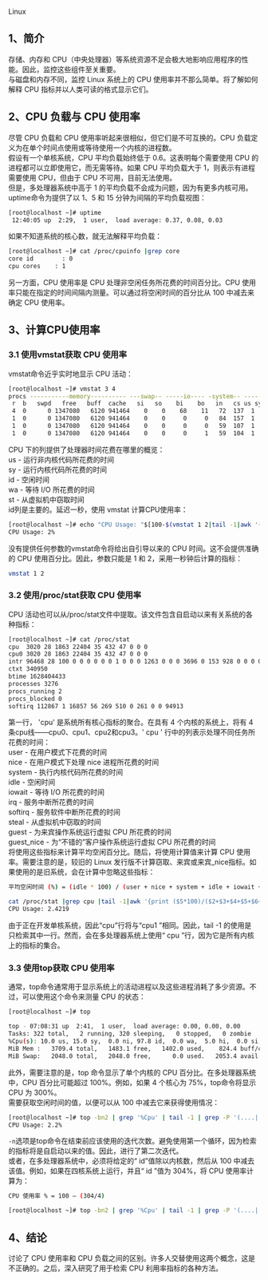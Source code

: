 Linux
<a name="vKtS1"></a>
## 1、简介
存储、内存和 CPU（中央处理器）等系统资源不足会极大地影响应用程序的性能。因此，监控这些组件至关重要。<br />与磁盘和内存不同，监控 Linux 系统上的 CPU 使用率并不那么简单。将了解如何解释 CPU 指标并以人类可读的格式显示它们。
<a name="aQWVE"></a>
## 2、CPU 负载与 CPU 使用率
尽管 CPU 负载和 CPU 使用率听起来很相似，但它们是不可互换的。CPU 负载定义为在单个时间点使用或等待使用一个内核的进程数。<br />假设有一个单核系统，CPU 平均负载始终低于 0.6。这表明每个需要使用 CPU 的进程都可以立即使用它，而无需等待。如果 CPU 平均负载大于 1，则表示有进程需要使用 CPU，但由于 CPU 不可用，目前无法使用。<br />但是，多处理器系统中高于 1 的平均负载不会成为问题，因为有更多内核可用。<br />uptime命令为提供了以 1、5 和 15 分钟为间隔的平均负载视图：
```bash
[root@localhost ~]# uptime
 12:40:05 up  2:29,  1 user,  load average: 0.37, 0.08, 0.03
```
如果不知道系统的核心数，就无法解释平均负载：
```bash
[root@localhost ~]# cat /proc/cpuinfo |grep core
core id        : 0
cpu cores    : 1
```
另一方面，CPU 使用率是 CPU 处理非空闲任务所花费的时间百分比。CPU 使用率只能在指定的时间间隔内测量。可以通过将空闲时间的百分比从 100 中减去来确定 CPU 使用率。
<a name="SeBdW"></a>
## 3、计算CPU使用率
<a name="lb6cw"></a>
### 3.1 使用vmstat获取 CPU 使用率
vmstat命令近乎实时地显示 CPU 活动：
```bash
[root@localhost ~]# vmstat 3 4
procs -----------memory---------- ---swap-- -----io---- -system-- ------cpu-----
 r  b   swpd   free   buff  cache   si   so    bi    bo   in   cs us sy id wa st
 4  0      0 1347080   6120 941464    0    0    68    11   72  137  1  2 97  0  0
 1  0      0 1347080   6120 941464    0    0     0     0   84  157  1  2 97  0  0
 1  0      0 1347080   6120 941464    0    0     0     0   59  107  1  1 98  0  0
 1  0      0 1347080   6120 941464    0    0     0     1   59  104  1  1 98  0  0
```
CPU 下的列提供了处理器时间花费在哪里的概览：<br />us - 运行非内核代码所花费的时间<br />sy - 运行内核代码所花费的时间<br />id - 空闲时间<br />wa - 等待 I/O 所花费的时间<br />st - 从虚拟机中窃取时间<br />id列是主要的。延迟一秒，使用 vmstat 计算CPU使用率：
```bash
[root@localhost ~]# echo "CPU Usage: "$[100-$(vmstat 1 2|tail -1|awk '{print $15}')]"%"
CPU Usage: 2%
```
没有提供任何参数的vmstat命令将给出自引导以来的 CPU 时间。这不会提供准确的 CPU 使用百分比。因此，参数只能是 1 和 2，采用一秒钟后计算的指标：
```bash
vmstat 1 2
```
<a name="JWoij"></a>
### 3.2 使用/proc/stat获取 CPU 使用率
CPU 活动也可以从/proc/stat文件中提取。该文件包含自启动以来有关系统的各种指标：
```bash
[root@localhost ~]# cat /proc/stat 
cpu  3020 28 1863 22404 35 432 47 0 0 0
cpu0 3020 28 1863 22404 35 432 47 0 0 0
intr 96468 28 100 0 0 0 0 0 0 1 0 0 0 1263 0 0 0 3696 0 153 928 0 0 0 0 0 0 0 0 0 0 0 0 0 0 0 0 0 0 0 0 0 0 0 0 0 0 0 0 0 0 0 0 0 0 0 0 207 0 41 14600 0 0 0 0 0 0 0 0 0 0 0 0 0 0 343 97 0 0 0 0 0 0 0 0 0 0 0 0 0 0 0 0 0 0 0 0 0 0 0 0 0 0 0 0 0 0 0 0 0 0 0 0 0 0 0 0 0 0 0 0 0 0 0 0 0 0 0 0 0 0 0 0 0 0 0 0 0 0 0 0 0 0 0 0 0 0 0 0 0 0 0 0 0 0 0 0 0 0 0 0 0 0 0 0 0 0 0 0 0 0 0 0 0 0 0 0 0 0 0 0 0 0 0 0 0 0 0 0 0 0 0 0 0 0 0 0 0 0 0 0 0 0 0 0 0 0 0 0 0 0 0 0 0 0 0 0 0 0 0 0 0 0 0 0 0 0 0 0 0 0 0 0 0 0 0 0 0 0 0 0 0 0 0 0 0 0 0 0 0 0 0 0 0 0 0 0 0 0 0 0 0 0 0 0 0 0 0 0 0 0 0 0 0 0 0 0 0 0 0 0 0 0 0 0 0 0 0 0 0 0 0 0 0 0 0 0 0 0 0 0 0 0 0 0 0 0 0 0 0 0 0 0 0 0 0 0 0 0 0 0 0 0 0 0 0 0 0 0 0 0 0 0 0 0 0 0 0 0 0 0 0 0 0 0 0 0 0 0 0 0 0 0 0 0 0 0 0 0 0 0 0 0 0 0 0 0 0 0 0 0 0 0 0 0 0 0 0 0 0 0 0 0 0 0 0 0 0 0 0 0 0 0 0 0 0 0 0 0 0 0 0 0 0 0 0 0 0 0 0 0 0 0 0 0 0 0 0 0 0 0 0 0 0 0 0 0 0 0 0 0 0 0 0 0 0 0 0 0 0 0 0 0 0 0 0 0 0 0 0 0 0 0 0 0 0 0 0 0 0 0 0 0 0 0 0 0 0 0 0 0 0 0 0 0 0 0 0 0 0 0 0 0 0 0 0 0 0 0 0 0 0 0 0 0 0 0 0 0 0 0 0 0 0 0 0 0 0 0 0 0 0 0 0 0 0 0 0 0 0 0 0 0 0 0 0 0 0 0 0 0 0 0 0 0 0 0 0 0 0 0 0 0 0 0 0 0 0 0 0 0 0 0 0 0 0 0 0 0 0 0 0 0 0 0 0 0 0 0 0 0 0 0 0 0 0 0 0 0 0 0 0 0 0 0 0 0 0 0 0 0 0 0 0 0 0 0 0 0 0 0 0 0 0 0 0 0 0 0 0 0 0 0 0 0 0 0 0 0 0 0 0 0 0 0 0 0 0 0 0 0 0 0 0 0 0 0 0 0 0 0 0 0 0 0 0 0 0 0 0 0 0 0 0 0 0 0 0 0 0 0 0 0 0 0 0 0 0 0 0 0 0 0 0 0 0 0 0 0 0 0 0 0 0 0 0 0 0 0 0 0 0 0 0 0 0 0 0 0 0 0 0 0 0 0 0 0 0 0 0 0 0 0 0 0 0 0 0 0 0 0 0 0 0 0 0 0 0 0 0 0 0 0 0 0 0 0 0 0 0 0 0 0 0 0 0 0 0 0 0 0 0 0 0 0 0 0 0 0 0 0 0 0 0 0 0 0 0 0 0 0 0 0 0 0 0 0 0 0 0 0 0 0 0 0 0 0 0 0 0 0 0 0 0 0 0 0 0 0 0 0 0 0 0 0 0 0 0 0 0 0 0 0 0 0 0 0 0 0 0 0 0 0 0 0 0 0 0 0 0 0 0 0 0 0 0 0 0 0 0 0 0 0 0 0 0 0 0 0 0 0 0 0 0 0 0 0 0 0 0 0 0 0 0 0 0 0 0 0 0 0 0 0 0 0 0 0 0 0 0 0 0 0 0 0 0 0 0 0 0 0 0 0 0 0 0 0 0 0 0 0 0 0 0 0 0 0 0 0 0 0 0 0 0 0 0 0 0 0 0 0 0 0 0 0 0 0 0 0 0 0 0 0 0 0 0 0 0 0 0 0 0 0 0 0 0 0 0 0 0 0 0 0 0 0 0 0 0 0 0 0 0 0 0 0 0 0 0 0 0 0 0 0 0 0 0 0 0 0 0 0 0 0 0 0 0 0 0 0 0 0 0 0 0 0 0 0 0 0 0 0 0 0 0 0 0 0 0 0 0 0 0 0 0 0 0 0 0 0 0 0 0 0 0 0 0 0 0 0 0 0 0 0 0 0 0 0 0 0 0 0 0 0 0 0 0 0 0 0 0 0 0 0 0 0 0 0 0 0 0 0 0 0 0 0 0 0 0 0 0 0 0 0 0 0 0 0 0 0 0 0 0 0 0 0 0 0 0 0 0 0 0 0 0 0 0 0 0 0 0 0 0 0 0 0 0 0 0 0 0 0 0 0 0 0 0 0 0 0 0 0 0 0 0 0 0 0 0 0 0 0 0 0 0 0 0 0 0 0 0 0 0 0 0 0 0 0 0 0 0 0 0 0 0 0 0 0 0 0 0 0 0 0 0 0 0 0 0 0 0 0 0 0 0 0 0 0 0 0 0 0 0 0 0 0 0 0 0 0 0 0 0 0 0 0 0 0 0 0 0 0 0 0 0 0 0 0 0 0 0 0 0 0 0 0 0 0 0 0 0 0 0 0 0 0 0 0 0 0 0 0 0 0 0 0 0 0 0 0 0 0 0 0 0 0 0 0 0 0 0 0 0 0 0 0 0 0 0 0 0 0 0 0 0 0 0 0 0 0 0 0 0 0 0 0 0 0 0 0 0 0 0 0 0 0 0 0 0 0 0 0 0 0 0 0 0 0 0 0 0 0 0 0 0 0 0 0 0 0 0 0 0 0 0 0 0 0 0 0 0 0 0 0 0 0 0 0 0 0 0 0 0 0 0 0 0 0 0 0 0 0 0 0 0 0 0 0 0 0 0 0 0 0 0 0 0 0 0 0 0 0 0 0 0 0 0 0 0 0 0 0 0 0 0 0 0 0 0 0 0 0 0 0 0 0 0 0 0 0 0 0 0 0 0 0 0 0 0 0 0 0 0 0 0 0 0 0 0 0 0 0 0 0 0 0 0 0 0 0 0 0 0 0 0 0 0 0 0 0 0 0 0 0 0 0 0 0 0 0 0 0 0 0 0 0 0 0 0 0
ctxt 340950
btime 1628404433
processes 3276
procs_running 2
procs_blocked 0
softirq 112867 1 16857 56 269 510 0 261 0 0 94913
```
第一行，  'cpu'  是系统所有核心指标的聚合。在具有 4 个内核的系统上，将有 4条cpu线——cpu0、cpu1、cpu2和cpu3。' cpu ' 行中的列表示处理不同任务所花费的时间：<br />user - 在用户模式下花费的时间<br />nice - 在用户模式下处理 nice 进程所花费的时间<br />system - 执行内核代码所花费的时间<br />idle - 空闲时间<br />iowait - 等待 I/O 所花费的时间<br />irq - 服务中断所花费的时间<br />softirq -  服务软件中断所花费的时间<br />steal - 从虚拟机中窃取的时间<br />guest - 为来宾操作系统运行虚拟 CPU 所花费的时间<br />guest_nice -  为“不错的”客户操作系统运行虚拟 CPU 所花费的时间<br />将使用这些指标来计算平均空闲百分比。随后，将使用计算值来计算 CPU 使用率。需要注意的是，较旧的 Linux 发行版不计算窃取、来宾或来宾_nice指标。如果使用的是旧系统，会在计算中忽略这些指标：
```bash
平均空闲时间 (%) = (idle * 100) / (user + nice + system + idle + iowait + irq + softirq +steal + guest + guest_nice)

cat /proc/stat |grep cpu |tail -1|awk '{print ($5*100)/($2+$3+$4+$5+$6+$7+$8+$9+$10)}'|awk '{print "CPU Usage: " 100-$1}'
CPU Usage: 2.4219
```
由于正在开发单核系统，因此“cpu”行将与“cpu1 ”相同。因此，tail -1 的使用是 只检索其中一行。然而，会在多处理器系统上使用“ cpu ”行，因为它是所有内核上的指标的集合。
<a name="hz0Kb"></a>
### 3.3 使用top获取 CPU 使用率
通常，top命令通常用于显示系统上的活动进程以及这些进程消耗了多少资源。不过，可以使用这个命令来测量 CPU 的状态：
```bash
[root@localhost ~]# top

top - 07:08:31 up  2:41,  1 user,  load average: 0.00, 0.00, 0.00
Tasks: 322 total,   2 running, 320 sleeping,   0 stopped,   0 zombie
%Cpu(s): 10.0 us, 15.0 sy,  0.0 ni, 97.8 id,  0.0 wa,  5.0 hi,  0.0 si,  0.0 st
MiB Mem :   3709.4 total,   1483.1 free,   1402.0 used,    824.4 buff/cache
MiB Swap:   2048.0 total,   2048.0 free,      0.0 used.   2053.4 avail Mem 
```
此外，需要注意的是，top 命令显示了单个内核的 CPU 百分比。在多处理器系统中，CPU 百分比可能超过 100%。例如，如果 4 个核心为 75%，top命令将显示 CPU 为 300%。<br />需要获取空闲时间的值，以便可以从 100 中减去它来获得使用情况：
```bash
[root@localhost ~]# top -bn2 | grep '%Cpu' | tail -1 | grep -P '(....|...) id,'|awk '{print "CPU Usage: " 100-$8 "%"}'
CPU Usage: 2.2%
```
`-n`选项是top命令在结束前应该使用的迭代次数。避免使用第一个循环，因为检索的指标将是自启动以来的值。因此，进行了第二次迭代。<br />或者，在多处理器系统中，必须将给定的“ id”值除以内核数，然后从 100 中减去该值。例如，如果在四核系统上运行，并且“ id ”值为 304%，将 CPU 使用率计算为：
```bash
CPU 使用率 % = 100 – (304/4)
```
```bash
[root@localhost ~]# top -bn2 | grep '%Cpu' | tail -1 | grep -P '(....|...) id,'|awk '{print "CPU Usage: " 100-($8/4) "%"}'
```
<a name="EPh0J"></a>
## 4、结论
讨论了 CPU 使用率和 CPU 负载之间的区别。许多人交替使用这两个概念，这是不正确的。之后，深入研究了用于检索 CPU 利用率指标的各种方法。

 
